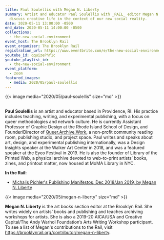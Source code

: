 ```yaml
---
title: Paul Soulellis with Megan N. Liberty
summary: Artist and educator Paul Soulellis with _RAIL_ editor Megan N. Liberty
  discuss creative life in the context of our new social reality.
date: 2020-05-11 13:00:00 -0500
end_date: 2020-05-11 14:00:00 -0500
collections:
  - the-new-social-environment
event_host: The Brooklyn Rail
event_organizer: The Brooklyn Rail
registration_url: https://www.eventbrite.com/e/the-new-social-environment-40-paul-soulellis-tickets-104539552616
youtube_id: qquizePhf1c
youtube_playlist_id:
  - the-new-social-environment
event_platform:
  - zoom
featured_images:
  - media: 2020/05/paul-soulellis
---
```



{{< image media="2020/05/paul-soulellis" size="md" >}}

\
**Paul Soulellis** is an artist and educator based in Providence, RI. His practice includes teaching, writing, and experimental publishing, with a focus on queer methodologies and network culture. He is currently Assistant Professor of Graphic Design at the Rhode Island School of Design, and Founder/Director of  [Queer.Archive.Work](http://queer.archive.work/), a non-profit community reading room, publishing studio, and project space. Paul writes and speaks about art, design, and experimental publishing internationally, was a Design Insights speaker at the Walker Art Center in 2018, and was a featured speaker at the Eyeo Festival in 2019. He is also the founder of Library of the Printed Web, a physical archive devoted to web-to-print artists’ books, zines, and printout matter, now housed at MoMA Library in NYC.

**In the Rail:**

* [Michalis Pichler's Publishing Manifestos, Dec 2018/Jan 2019, by Megan N. Liberty](https://brooklynrail.org/2018/12/art_books/Michalis-PichlersPublishing-Manifestos)

{{< image media="2020/05/megan-n-liberty" size="md" >}}

**Megan N. Liberty** is the art books section editor at the Brooklyn Rail. She writes widely on artists' books and publishing and teaches archiving workshops for artists. She is also a 2019-20 AICA/USA and Creative Capital/The Andy Warhol Foundation’s Arts Writing Workshop participant. To see a list of Megan's contributions to the Rail, visit <https://brooklynrail.org/contributor/megan-n-liberty>.